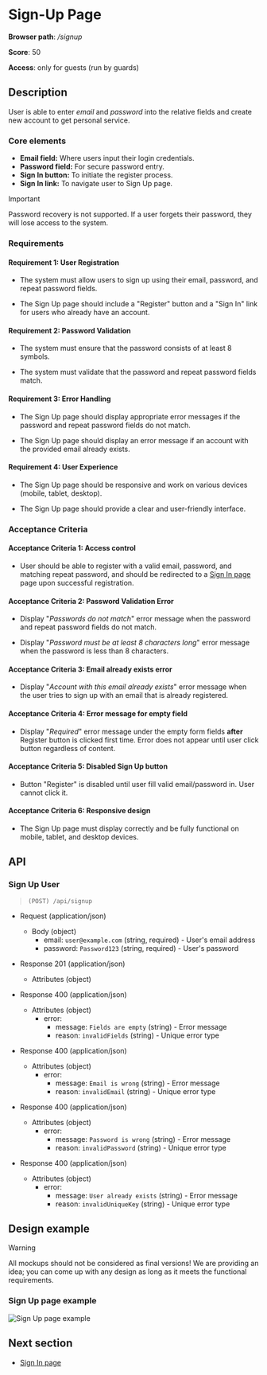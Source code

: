 # Sign-Up Page

**Browser path**: _/signup_

**Score**: 50

**Access**: only for guests (run by guards)  

## Description

User is able to enter _email_ and _password_ into the relative fields and create new account to get personal service.

### Core elements

- **Email field:** Where users input their login credentials.
- **Password field:** For secure password entry.
- **Sign In button:** To initiate the register process.
- **Sign In link:** To navigate user to Sign Up page.

> [!IMPORTANT]
> Password recovery is not supported. If a user forgets their password, they will lose access to the system.

### Requirements

#### Requirement 1: User Registration

- The system must allow users to sign up using their email, password, and repeat password fields.

- The Sign Up page should include a "Register" button and a "Sign In" link for users who already have an account.

#### Requirement 2: Password Validation

- The system must ensure that the password consists of at least 8 symbols.

- The system must validate that the password and repeat password fields match.

#### Requirement 3: Error Handling

- The Sign Up page should display appropriate error messages if the password and repeat password fields do not match.

- The Sign Up page should display an error message if an account with the provided email already exists.

#### Requirement 4: User Experience

- The Sign Up page should be responsive and work on various devices (mobile, tablet, desktop).

- The Sign Up page should provide a clear and user-friendly interface.

### Acceptance Criteria

#### Acceptance Criteria 1: Access control

- User should be able to register with a valid email, password, and matching repeat password, and should be redirected to a [Sign In page](./sign-in.md) page upon successful registration.

#### Acceptance Criteria 2: Password Validation Error

- Display "_Passwords do not match_" error message when the password and repeat password fields do not match.

- Display "_Password must be at least 8 characters long_" error message when the password is less than 8 characters.

#### Acceptance Criteria 3: Email already exists error

- Display "_Account with this email already exists_" error message when the user tries to sign up with an email that is already registered.

#### Acceptance Criteria 4: Error message for empty field

- Display "_Required_" error message under the empty form fields **after** Register button is clicked first time. Error does not appear until user click button regardless of content.

#### Acceptance Criteria 5: Disabled Sign Up button

- Button "Register" is disabled until user fill valid email/password in. User cannot click it.

#### Acceptance Criteria 6: Responsive design

- The Sign Up page must display correctly and be fully functional on mobile, tablet, and desktop devices.

## API

### Sign Up User

> `(POST) /api/signup`

- Request (application/json)
  - Body (object)
    - email: `user@example.com` (string, required) - User's email address
    - password: `Password123` (string, required) - User's password

- Response 201 (application/json)
  - Attributes (object)

- Response 400 (application/json)
  - Attributes (object)
    - error:
      - message: `Fields are empty` (string) - Error message
      - reason: `invalidFields` (string) - Unique error type

- Response 400 (application/json)
  - Attributes (object)
    - error:
      - message: `Email is wrong` (string) - Error message
      - reason: `invalidEmail` (string) - Unique error type

- Response 400 (application/json)
  - Attributes (object)
    - error:
      - message: `Password is wrong` (string) - Error message
      - reason: `invalidPassword` (string) - Unique error type

- Response 400 (application/json)
  - Attributes (object)
    - error:
      - message: `User already exists` (string) - Error message
      - reason: `invalidUniqueKey` (string) - Unique error type

## Design example

> [!WARNING]
> All mockups should not be considered as final versions! We are providing an idea; you can come up with any design as long as it meets the functional requirements.

### Sign Up page example

![Sign Up page example](./desgins/signup.png)

## Next section

- [Sign In page](./sign-in.md)
